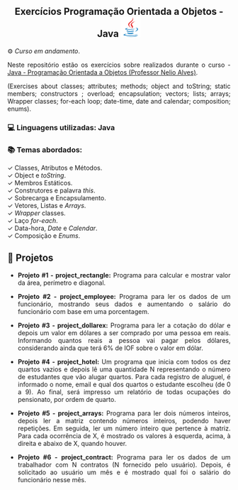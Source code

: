 <h2 align="center"> Exercícios Programação Orientada a Objetos - Java <img width="45" src="https://raw.githubusercontent.com/devicons/devicon/master/icons/java/java-original.svg"></h2>

<div align="justify">

⚙ *Curso em andamento*.

Neste repositório estão os exercícios sobre realizados durante o curso - [Java - Programação Orientada a Objetos (Professor Nelio Alves)](https://www.udemy.com/course/java-curso-completo/).

(Exercises about classes; attributes; methods; object and toString; static members; constructors ; overload; encapsulation; vectors; lists; arrays; Wrapper classes; for-each loop; date-time, date and calendar; composition; enums).

### 💻 Linguagens utilizadas: Java

### 📚 Temas abordados:

✓ Classes, Atributos e Métodos. </br>
✓ Object e *toString*. </br>
✓ Membros Estáticos. </br>
✓ Construtores e palavra *this*. </br>
✓ Sobrecarga e Encapsulamento. </br>
✓ Vetores, Listas e *Arrays*. </br>
✓ *Wrapper* classes. </br>
✓ Laço *for-each*. </br>
✓ Data-hora, *Date* e *Calendar*. </br>
✓ Composição e *Enums*.

## 🚩 Projetos
- <b>Projeto #1 - project_rectangle:</b> Programa para calcular e mostrar valor da área, perímetro e diagonal.

- <b>Projeto #2 - project_employee:</b> Programa para ler os dados de um funcionário, mostrando seus dados e aumentando o salário do funcionário com base em uma porcentagem.

- <b>Projeto #3 - project_dollarex:</b> Programa para ler a cotação do dólar e depois um valor em dólares a ser comprado por uma pessoa em reais. Informando quantos reais a pessoa vai pagar pelos dólares, considerando ainda que terá 6% de IOF sobre o valor em dólar.

- <b>Projeto #4 - project_hotel:</b> Um programa que inicia com todos os dez quartos vazios e depois lê uma quantidade N representando o número de estudantes que vão alugar quartos. Para cada registro de aluguel, é informado o nome, email e qual dos quartos o estudante escolheu (de 0 a 9). Ao final, será impresso um relatório de todas ocupações do pensionato, por ordem de quarto.

- <b>Projeto #5 - project_arrays:</b> Programa para ler dois números inteiros, depois ler a matriz contendo números inteiros, podendo haver repetições. Em seguida, ler um número inteiro que pertence à matriz. Para cada ocorrência de X, é mostrado os valores à esquerda, acima, à direita e abaixo de X, quando houver.

- <b>Projeto #6 - project_contract:</b> Programa para ler os dados de um trabalhador com N contratos (N fornecido pelo usuário). Depois, é solicitado ao usuário um mês e é mostrado qual foi o salário do funcionário nesse mês.

